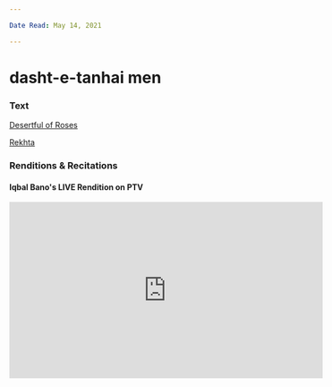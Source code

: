 ```yaml
---

Date Read: May 14, 2021

---
```


# dasht-e-tanhai men

### Text
[Desertful of Roses](http://www.columbia.edu/itc/mealac/pritchett/00urdu/3mod/faiz_yad.pdf)

[Rekhta](https://www.rekhta.org/nazms/yaad-dasht-e-tanhaaii-men-ai-jaan-e-jahaan-larzaan-hain-faiz-ahmad-faiz-nazms?lang=ur)

### Renditions & Recitations

#### Iqbal Bano's LIVE Rendition on PTV

<iframe width="560" height="315" src="https://www.youtube.com/embed/98tc9GQmlVg" title="YouTube video player" frameborder="0" allow="accelerometer; autoplay; clipboard-write; encrypted-media; gyroscope; picture-in-picture" allowfullscreen></iframe>


